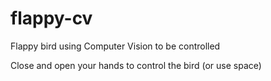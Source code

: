 # flappy-cv

Flappy bird using Computer Vision to be controlled

Close and open your hands to control the bird (or use space)
